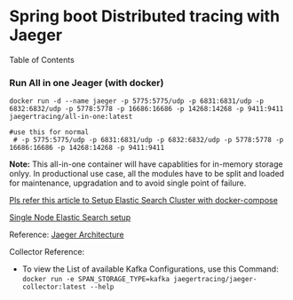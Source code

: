 # Spring boot Distributed tracing with Jaeger

Table of Contents




### Run All in one Jeager (with docker)
``` shell
docker run -d --name jaeger -p 5775:5775/udp -p 6831:6831/udp -p 6832:6832/udp -p 5778:5778 -p 16686:16686 -p 14268:14268 -p 9411:9411 jaegertracing/all-in-one:latest

#use this for normal 
 # -p 5775:5775/udp -p 6831:6831/udp -p 6832:6832/udp -p 5778:5778 -p 16686:16686 -p 14268:14268 -p 9411:9411

```

**Note:** This all-in-one container will have capablities for in-memory storage onlyy. In productional use case, all the modules have to be split and loaded for maintenance, upgradation and to avoid single point of failure. 

[Pls refer this article to Setup Elastic Search Cluster with docker-compose](https://www.elastic.co/guide/en/elastic-stack-get-started/current/get-started-docker.html?baymax=rec&rogue=rec-1&elektra=guide)

[Single Node Elastic Search setup](https://www.elastic.co/guide/en/elasticsearch/reference/current/docker.html?baymax=rec&rogue=rec-1&elektra=guide#docker-cli-run-dev-mode)

Reference: [ Jaeger Architecture](https://www.jaegertracing.io/docs/1.29/architecture/#components)


Collector Reference: 
- To view the List of available Kafka Configurations, use this Command:
   `docker run -e SPAN_STORAGE_TYPE=kafka jaegertracing/jaeger-collector:latest --help `


